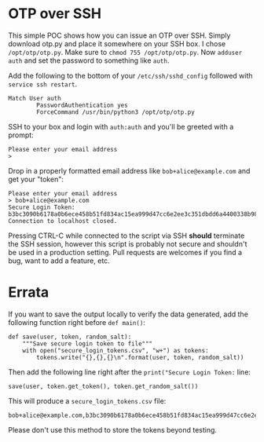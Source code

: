 # OTP over SSH
This simple POC shows how you can issue an OTP over SSH. Simply download otp.py and place it somewhere on your SSH box. I chose `/opt/otp/otp.py`. Make sure to `chmod 755 /opt/otp/otp.py`. Now `adduser auth` and set the password to something like `auth`. 

Add the following to the bottom of your `/etc/ssh/sshd_config` followed with `service ssh restart`.

```
Match User auth
        PasswordAuthentication yes
        ForceCommand /usr/bin/python3 /opt/otp/otp.py
```

SSH to your box and login with `auth:auth` and you'll be greeted with a prompt:
```
Please enter your email address
>
```

Drop in a properly formatted email address like `bob+alice@example.com` and get your "token":
```
Please enter your email address
> bob+alice@example.com
Secure Login Token: b3bc3090b6178a0b6ece458b51fd834ac15ea999d47cc6e2ee3c351dbdd6a4400338b989ed83d773aa66de6e76e7970f9b16c176c7d73959fc96411fd829190e
Connection to localhost closed.
```

Pressing CTRL-C while connected to the script via SSH **should** terminate the SSH session, however this script is probably not secure and shouldn't be used in a production setting. Pull requests are welcomes if you find a bug, want to add a feature, etc.

# Errata 
If you want to save the output locally to verify the data generated, add the following function right before `def main()`:
```
def save(user, token, random_salt):
    """Save secure login token to file"""
    with open("secure_login_tokens.csv", "w+") as tokens:
        tokens.write("{},{},{}\n".format(user, token, random_salt))
```

Then add the following line right after the `print("Secure Login Token:` line:
```
save(user, token.get_token(), token.get_random_salt())
```

This will produce a `secure_login_tokens.csv` file:
```
bob+alice@example.com,b3bc3090b6178a0b6ece458b51fd834ac15ea999d47cc6e2ee3c351dbdd6a4400338b989ed83d773aa66de6e76e7970f9b16c176c7d73959fc96411fd829190e,b'\xa2\x98V\xcb\x9b%m\x95=\x05h\x12\xd6\xa5\t9\xbf3\xda\xba\xf3\xf2\xc2(=%2\xdb\x0b\xe5\x0e\xd2'
```

Please don't use this method to store the tokens beyond testing.
